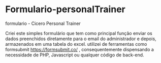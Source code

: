 # Formulario-personalTrainer
 formulario - Cicero Personal Trainer 
 
 Criei este simples formulário que tem como principal função enviar os dados preenchidos diretamente para o email do administrador e depois, armazenados  em uma tabela do excel.
  utilizei de ferramentas como formsubmit https://formsubmit.co/ , consequentemente dispensando a necessidade de PHP, Javascript ou qualquer código de back-end.
